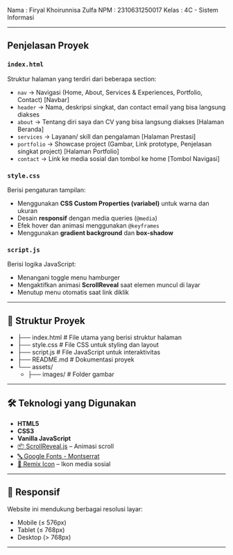 Nama : Firyal Khoirunnisa Zulfa
NPM  : 2310631250017
Kelas : 4C - Sistem Informasi

---

## Penjelasan Proyek

### `index.html`
Struktur halaman yang terdiri dari beberapa section:
- `nav` → Navigasi (Home, About, Services & Experiences, Portfolio, Contact) [Navbar]
- `header` → Nama, deskripsi singkat, dan contact email yang bisa langsung diakses
- `about` → Tentang diri saya dan CV yang bisa langsung diakses [Halaman Beranda]
- `services` → Layanan/ skill dan pengalaman [Halaman Prestasi]
- `portfolio` → Showcase project (Gambar, Link prototype, Penjelasan singkat project) [Halaman Portfolio]
- `contact` → Link ke media sosial dan tombol ke home [Tombol Navigasi]

### `style.css`
Berisi pengaturan tampilan:
- Menggunakan **CSS Custom Properties (variabel)** untuk warna dan ukuran
- Desain **responsif** dengan media queries (`@media`)
- Efek hover dan animasi menggunakan `@keyframes`
- Menggunakan **gradient background** dan **box-shadow**

### `script.js`
Berisi logika JavaScript:
- Menangani toggle menu hamburger
- Mengaktifkan animasi **ScrollReveal** saat elemen muncul di layar
- Menutup menu otomatis saat link diklik

---

## 🧱 Struktur Proyek

- ├── index.html           # File utama yang berisi struktur halaman
- ├── style.css            # File CSS untuk styling dan layout
- ├── script.js            # File JavaScript untuk interaktivitas
- ├── README.md            # Dokumentasi proyek
- └── assets/
    - ├── images/          # Folder gambar

---

## 🛠️ Teknologi yang Digunakan

- **HTML5**
- **CSS3**
- **Vanilla JavaScript**
- [📦 ScrollReveal.js](https://scrollrevealjs.org/) – Animasi scroll
- [🔤 Google Fonts - Montserrat](https://fonts.google.com/specimen/Montserrat)
- [🎨 Remix Icon](https://remixicon.com/) – Ikon media sosial

---

## 📱 Responsif

Website ini mendukung berbagai resolusi layar:
- Mobile (≤ 576px)
- Tablet (≤ 768px)
- Desktop (> 768px)

---
